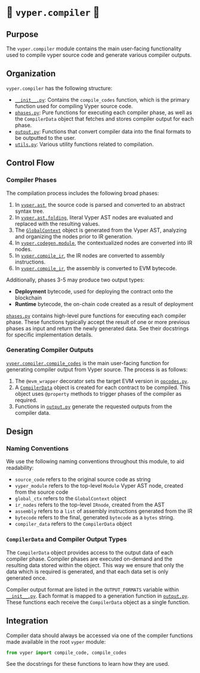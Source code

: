 # 🐍 `vyper.compiler` 🐍

## Purpose

The `vyper.compiler` module contains the main user-facing functionality used to compile
vyper source code and generate various compiler outputs.

## Organization

`vyper.compiler` has the following structure:

* [`__init__.py`](__init__.py): Contains the `compile_codes` function, which is the
primary function used for compiling Vyper source code.
* [`phases.py`](phases.py): Pure functions for executing each compiler phase, as well
as the `CompilerData` object that fetches and stores compiler output for each phase.
* [`output.py`](output.py): Functions that convert compiler data into the final
formats to be outputted to the user.
* [`utils.py`](utils.py): Various utility functions related to compilation.

## Control Flow

### Compiler Phases

The compilation process includes the following broad phases:

1. In [`vyper.ast`](../ast), the source code is parsed and converted to an
abstract syntax tree.
1. In [`vyper.ast.folding`](../ast/folding.py), literal Vyper AST nodes are
evaluated and replaced with the resulting values.
1. The [`GlobalContext`](../codegen/global_context.py) object is generated from the
Vyper AST, analyzing and organizing the nodes prior to IR generation.
1. In [`vyper.codegen.module`](../codegen/module.py), the contextualized nodes are
converted into IR nodes.
1. In [`vyper.compile_ir`](../compile_ir.py), the IR nodes are converted to
assembly instructions.
1. In [`vyper.compile_ir`](../compile_ir.py), the assembly is converted to EVM
bytecode.

Additionally, phases 3-5 may produce two output types:

* **Deployment** bytecode, used for deploying the contract onto the blockchain
* **Runtime** bytecode, the on-chain code created as a result of deployment

[`phases.py`](phases.py) contains high-level pure functions for executing each
compiler phase. These functions typically accept the result of one or more
previous phases as input and return the newly generated data. See their docstrings
for specific implementation details.

### Generating Compiler Outputs

[`vyper.compiler.compile_codes`](__init__.py) is the main user-facing function for
generating compiler output from Vyper source. The process is as follows:

1. The `@evm_wrapper` decorator sets the target EVM version in
[`opcodes.py`](..opcodes.py).
2. A [`CompilerData`](data.py) object is created for each contract to be compiled.
This object uses `@property` methods to trigger phases of the compiler as required.
3. Functions in [`output.py`](output.py) generate the requested outputs from the
compiler data.

## Design

### Naming Conventions

We use the following naming conventions throughout this module, to aid readability:

* `source_code` refers to the original source code as string
* `vyper_module` refers to the top-level `Module` Vyper AST node, created from the
source code
* `global_ctx` refers to the `GlobalContext` object
* `ir_nodes` refers to the top-level `IRnode`, created from the AST
* `assembly` refers to a `list` of assembly instructions generated from the IR
* `bytecode` refers to the final, generated `bytecode` as a `bytes` string.
* `compiler_data` refers to the `CompilerData` object

### `CompilerData` and Compiler Output Types

The `CompilerData` object provides access to the output data of each compiler phase.
Compiler phases are executed on-demand and the resulting data stored within the
object. This way we ensure that only the data which is required is generated,
and that each data set is only generated once.

Compiler output format are listed in the `OUTPUT_FORMATS` variable within
[`__init__.py`](__init__.py). Each format is mapped to a generation function in
[`output.py`](output.py). These functions each receive the `CompilerData` object
as a single function.

## Integration

Compiler data should always be accessed via one of the compiler functions made
available in the root `vyper` module:

```python
from vyper import compile_code, compile_codes
```

See the docstrings for these functions to learn how they are used.
